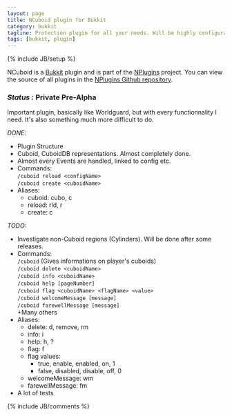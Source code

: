 ```yaml
---
layout: page
title: NCuboid plugin for Bukkit
category: bukkit
tagline: Protection plugin for all your needs. Will be highly configurable.
tags: [bukkit, plugin]
---
```

{% include JB/setup %}

NCuboid is a [Bukkit][] plugin and is part of the [NPlugins][] project.
You can view the source of all plugins in the [NPlugins Github repository][].

### *Status :* Private Pre-Alpha

Important plugin, basically like Worldguard, but with every functionnality I need. It's also something much more difficult to do.

_DONE:_
* Plugin Structure
* Cuboid, CuboidDB representations. Almost completely done.
* Almost every Events are handled, linked to config etc.
* Commands:  
    `/cuboid reload <configName>`  
    `/cuboid create <cuboidName>`  
* Aliases:  
  + cuboid: cubo, c
  + reload: rld, r
  + create: c

_TODO:_
* Investigate non-Cuboid regions (Cylinders). Will be done after some releases.
* Commands:  
    `/cuboid` (Gives informations on player's cuboids)  
    `/cuboid delete <cuboidName>`  
    `/cuboid info <cuboidName>`  
    `/cuboid help [pageNumber]`  
    `/cuboid flag <cuboidName> <flagName> <value>`  
    `/cuboid welcomeMessage [message]`  
    `/cuboid farewellMessage [message]`  
    +Many others  
* Aliases:  
  + delete: d, remove, rm
  + info: i
  + help: h, ?
  + flag: f
  + flag values:
    - true, enable, enabled, on, 1
    - false, disabled, disable, off, 0
  + welcomeMessage: wm
  + farewellMessage: fm
* A lot of tests

{% include JB/comments %}

<!--- Under this lines are links defined --->
[Bukkit]: http://bukkit.org "Bukkit Forums"

[NPlugins]: /bukkit/NPlugins.html "NPlugins project page"
[NPlugins Github repository]: https://github.com/Ribesg/NPlugins "NPlugins Github repository"